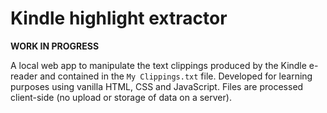 # Kindle highlight extractor

**WORK IN PROGRESS**

A local web app to manipulate the text clippings produced by the Kindle e-reader and contained in the `My Clippings.txt` file. Developed for learning purposes using vanilla HTML, CSS and JavaScript. Files are processed client-side (no upload or storage of data on a server).
